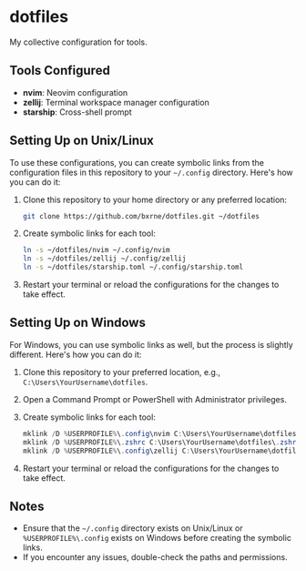 # dotfiles

My collective configuration for tools.

## Tools Configured

- **nvim**: Neovim configuration
- **zellij**: Terminal workspace manager configuration
- **starship**: Cross-shell prompt

## Setting Up on Unix/Linux

To use these configurations, you can create symbolic links from the configuration files in this repository to your `~/.config` directory. Here's how you can do it:

1. Clone this repository to your home directory or any preferred location:
   ```bash
   git clone https://github.com/bxrne/dotfiles.git ~/dotfiles
   ```

2. Create symbolic links for each tool:

   ```bash
   ln -s ~/dotfiles/nvim ~/.config/nvim
   ln -s ~/dotfiles/zellij ~/.config/zellij
   ln -s ~/dotfiles/starship.toml ~/.config/starship.toml
   ```

3. Restart your terminal or reload the configurations for the changes to take effect.

## Setting Up on Windows

For Windows, you can use symbolic links as well, but the process is slightly different. Here's how you can do it:

1. Clone this repository to your preferred location, e.g., `C:\Users\YourUsername\dotfiles`.

2. Open a Command Prompt or PowerShell with Administrator privileges.

3. Create symbolic links for each tool:
   ```powershell
   mklink /D %USERPROFILE%\.config\nvim C:\Users\YourUsername\dotfiles\nvim
   mklink /D %USERPROFILE%\.zshrc C:\Users\YourUsername\dotfiles\.zshrc
   mklink /D %USERPROFILE%\.config\zellij C:\Users\YourUsername\dotfiles\zellij
   ```

4. Restart your terminal or reload the configurations for the changes to take effect.

## Notes

- Ensure that the `~/.config` directory exists on Unix/Linux or `%USERPROFILE%\.config` exists on Windows before creating the symbolic links.
- If you encounter any issues, double-check the paths and permissions.


